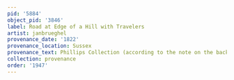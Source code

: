```yaml
---
pid: '5884'
object_pid: '3846'
label: Road at Edge of a Hill with Travelers
artist: janbrueghel
provenance_date: '1822'
provenance_location: Sussex
provenance_text: Phillips Collection (according to the note on the back)
collection: provenance
order: '1947'
---
```

